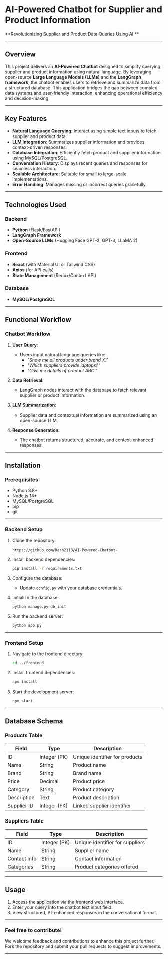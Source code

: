 # AI-Powered Chatbot for Supplier and Product Information

**Revolutionizing Supplier and Product Data Queries Using AI **

---

## Overview

This project delivers an **AI-Powered Chatbot** designed to simplify querying supplier and product information using natural language. By leveraging open-source **Large Language Models (LLMs)** and the **LangGraph framework**, the chatbot enables users to retrieve and summarize data from a structured database. This application bridges the gap between complex data systems and user-friendly interaction, enhancing operational efficiency and decision-making.

---

## Key Features

- **Natural Language Querying**: Interact using simple text inputs to fetch supplier and product data.
- **LLM Integration**: Summarizes supplier information and provides context-driven responses.
- **Database Integration**: Efficiently fetch product and supplier information using MySQL/PostgreSQL.
- **Conversation History**: Displays recent queries and responses for seamless interaction.
- **Scalable Architecture**: Suitable for small to large-scale implementations.
- **Error Handling**: Manages missing or incorrect queries gracefully.

---

## Technologies Used

### **Backend**

- **Python** (Flask/FastAPI)
- **LangGraph Framework**
- **Open-Source LLMs** (Hugging Face GPT-2, GPT-3, LLaMA 2)

### **Frontend**

- **React** (with Material UI or Tailwind CSS)
- **Axios** (for API calls)
- **State Management** (Redux/Context API)

### **Database**

- **MySQL/PostgreSQL**

---

## Functional Workflow

### **Chatbot Workflow**

1. **User Query**:

   - Users input natural language queries like:
     - _"Show me all products under brand X."_
     - _"Which suppliers provide laptops?"_
     - _"Give me details of product ABC."_

2. **Data Retrieval**:

   - LangGraph nodes interact with the database to fetch relevant supplier or product information.

3. **LLM Summarization**:

   - Supplier data and contextual information are summarized using an open-source LLM.

4. **Response Generation**:
   - The chatbot returns structured, accurate, and context-enhanced responses.

---

## Installation

### **Prerequisites**

- Python 3.8+
- Node.js 14+
- MySQL/PostgreSQL
- pip
- git

---

### **Backend Setup**

1. Clone the repository:

   ```bash
   https://github.com/Rash2113/AI-Powered-Chatbot-
   ```

2. Install backend dependencies:

   ```bash
   pip install -r requirements.txt
   ```

3. Configure the database:

   - Update `config.py` with your database credentials.

4. Initialize the database:

   ```bash
   python manage.py db_init
   ```

5. Run the backend server:
   ```bash
   python app.py
   ```

---

### **Frontend Setup**

1. Navigate to the frontend directory:

   ```bash
   cd ../frontend
   ```

2. Install frontend dependencies:

   ```bash
   npm install
   ```

3. Start the development server:
   ```bash
   npm start
   ```

---

## Database Schema

### **Products Table**

| Field       | Type         | Description                    |
| ----------- | ------------ | ------------------------------ |
| ID          | Integer (PK) | Unique identifier for products |
| Name        | String       | Product name                   |
| Brand       | String       | Brand name                     |
| Price       | Decimal      | Product price                  |
| Category    | String       | Product category               |
| Description | Text         | Product description            |
| Supplier ID | Integer (FK) | Linked supplier identifier     |

### **Suppliers Table**

| Field        | Type         | Description                     |
| ------------ | ------------ | ------------------------------- |
| ID           | Integer (PK) | Unique identifier for suppliers |
| Name         | String       | Supplier name                   |
| Contact Info | String       | Contact information             |
| Categories   | String       | Product categories offered      |

---

## Usage

1. Access the application via the frontend web interface.
2. Enter your query into the chatbot text input field.
3. View structured, AI-enhanced responses in the conversational format.

---

### Feel free to contribute!

We welcome feedback and contributions to enhance this project further. Fork the repository and submit your pull requests to suggest improvements.

---
